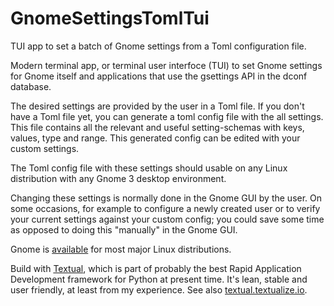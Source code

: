 # GnomeSettingsTomlTui
TUI app to set a batch of Gnome settings from a Toml configuration file.

Modern terminal app, or terminal user interfoce (TUI) to set Gnome settings for Gnome itself and applications that use the gsettings API in the dconf database.

The desired settings are provided by the user in a Toml file.  If you don't have a Toml file yet, you can generate a toml config file with the all settings. This file contains all the relevant and useful setting-schemas with keys, values, type and range. This generated config can be edited with your custom settings.

The Toml config file with these settings should usable on any Linux distribution with any Gnome 3 desktop environment.

Changing these settings is normally done in the Gnome GUI by the user.  On some occasions, for example to configure a newly created user or to verify your current settings against your custom config; you could save some time as opposed to doing this "manually" in the Gnome GUI.

Gnome is [available](https://www.gnome.org/getting-gnome/) for most major Linux distributions.

Build with [Textual](https://github.com/Textualize/textual), which is part of probably the best Rapid Application Development framework for Python at present time. It's lean, stable and user friendly, at least from my experience. See also [textual.textualize.io](https://textual.textualize.io/).
